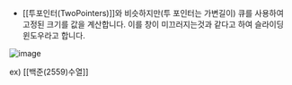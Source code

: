 - [[투포인터(TwoPointers)]]와 비슷하지만(투 포인터는 가변길이)
  큐를 사용하여 고정된 크기를  값을 계산합니다.
  이를 창이 미끄러지는것과 같다고 하여 슬라이딩 윈도우라고 합니다.

![image](https://github.com/jin20203458/Obsidian/assets/127675852/9dc90886-9505-462d-a95b-3f690548309b)


ex) [[백준(2559)수열]]
